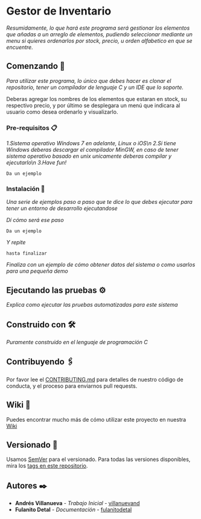 # Gestor de Inventario

_Resumidamente, lo que hará este programa será gestionar los elementos que añadas a un arreglo de elementos, pudiendo seleccionar mediante un menu si quieres ordenarlos por stock, precio, u orden alfabetico en que se encuentre._

## Comenzando 🚀

_Para utilizar este programa, lo único que debes hacer es clonar el repositorio, tener un compilador de lenguaje C y un IDE que lo soporte._

Deberas agregar los nombres de los elementos que estaran en stock, su respectivo precio, y por último se desplegara un menú que indicara al usuario como desea ordenarlo y visualizarlo.


### Pre-requisitos 📋

_1.Sistema operativo Windows 7 en adelante, Linux o iOS\n
2.Si tiene Windows deberas descargar el compilador MinGW, en caso de tener sistema operativo basado en unix unicamente deberas compilar y ejecutarlo\n
3.Have fun!_

```
Da un ejemplo
```

### Instalación 🔧

_Una serie de ejemplos paso a paso que te dice lo que debes ejecutar para tener un entorno de desarrollo ejecutandose_

_Dí cómo será ese paso_

```
Da un ejemplo
```

_Y repite_

```
hasta finalizar
```

_Finaliza con un ejemplo de cómo obtener datos del sistema o como usarlos para una pequeña demo_

## Ejecutando las pruebas ⚙️

_Explica como ejecutar las pruebas automatizadas para este sistema_


## Construido con 🛠️

_Puramente construido en el lenguaje de programación C_


## Contribuyendo 🖇️

Por favor lee el [CONTRIBUTING.md](https://gist.github.com/villanuevand/xxxxxx) para detalles de nuestro código de conducta, y el proceso para enviarnos pull requests.

## Wiki 📖

Puedes encontrar mucho más de cómo utilizar este proyecto en nuestra [Wiki](https://github.com/tu/proyecto/wiki)

## Versionado 📌

Usamos [SemVer](http://semver.org/) para el versionado. Para todas las versiones disponibles, mira los [tags en este repositorio](https://github.com/tu/proyecto/tags).

## Autores ✒️


* **Andrés Villanueva** - *Trabajo Inicial* - [villanuevand](https://github.com/villanuevand)
* **Fulanito Detal** - *Documentación* - [fulanitodetal](#fulanito-de-tal)



